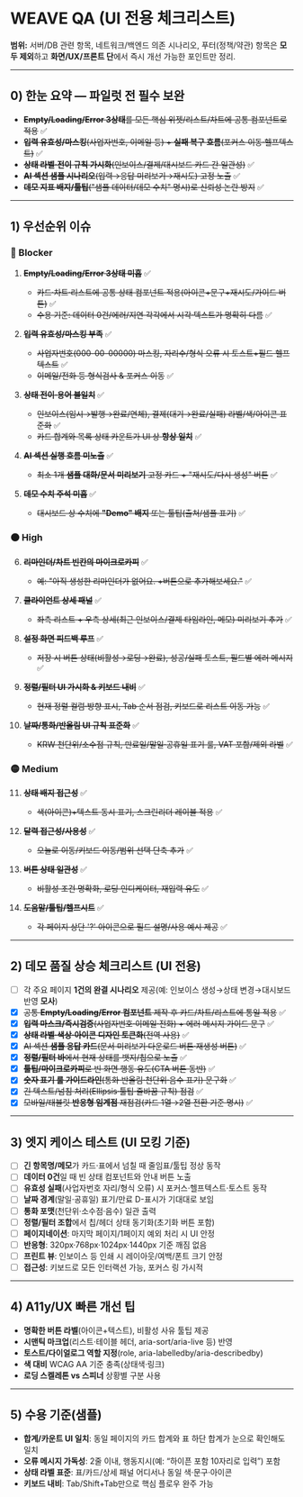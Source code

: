 # WEAVE QA (UI 전용 체크리스트)

**범위:** 서버/DB 관련 항목, 네트워크/백엔드 의존 시나리오, 푸터(정책/약관) 항목은 **모두 제외**하고 **화면/UX/프론트 단**에서 즉시 개선 가능한 포인트만 정리.

---

## 0) 한눈 요약 — 파일럿 전 필수 보완

- ~~**Empty/Loading/Error 3상태**를 모든 핵심 위젯/리스트/차트에 공통 컴포넌트로 적용~~ ✅
- ~~**입력 유효성/마스킹**(사업자번호, 이메일 등) + **실패 복구 흐름**(포커스 이동·헬프텍스트)~~ ✅
- ~~**상태 라벨·전이 규칙 가시화**(인보이스/결제/대시보드 카드 간 일관성)~~ ✅
- ~~**AI 섹션 샘플 시나리오**(입력→응답 미리보기→재시도) 고정 노출~~ ✅
- ~~**데모 지표 배지/툴팁**("샘플 데이터/데모 수치" 명시)로 신뢰성 논란 방지~~ ✅

---

## 1) 우선순위 이슈

### 🔴 Blocker

1. ~~**Empty/Loading/Error 3상태 미흡**~~ ✅

   - ~~카드·차트·리스트에 공통 상태 컴포넌트 적용(아이콘+문구+재시도/가이드 버튼)~~ ✅
   - ~~수용 기준: 데이터 0건/에러/지연 각각에서 시각·텍스트가 명확히 다름~~ ✅

2. ~~**입력 유효성/마스킹 부족**~~ ✅

   - ~~사업자번호(000-00-00000) 마스킹, 자리수/형식 오류 시 토스트+필드 헬프텍스트~~ ✅
   - ~~이메일/전화 등 형식검사 & 포커스 이동~~ ✅

3. ~~**상태 전이·용어 불일치**~~ ✅

   - ~~인보이스(임시→발행→완료/연체), 결제(대기→완료/실패) 라벨/색/아이콘 표준화~~ ✅
   - ~~카드 합계와 목록 상태 카운트가 UI 상 **항상 일치**~~ ✅

4. ~~**AI 섹션 실행 흐름 미노출**~~ ✅

   - ~~최소 1개 **샘플 대화/문서 미리보기** 고정 카드 + "재시도/다시 생성" 버튼~~ ✅

5. ~~**데모 수치 주석 미흡**~~ ✅

   - ~~대시보드 상 수치에 **"Demo" 배지** 또는 툴팁(출처/샘플 표기)~~ ✅

### 🟠 High

6. ~~**리마인더/차트 빈칸의 마이크로카피**~~ ✅

   - ~~예: "아직 생성한 리마인더가 없어요. +버튼으로 추가해보세요."~~ ✅

7. ~~**클라이언트 상세 패널**~~ ✅

   - ~~좌측 리스트 + 우측 상세(최근 인보이스/결제 타임라인, 메모) 미리보기 추가~~ ✅

8. ~~**설정 화면 피드백 루프**~~ ✅

   - ~~저장 시 버튼 상태(비활성→로딩→완료), 성공/실패 토스트, 필드별 에러 메시지~~ ✅

9. ~~**정렬/필터 UI 가시화 & 키보드 내비**~~ ✅

   - ~~현재 정렬 컬럼·방향 표시, Tab 순서 점검, 키보드로 리스트 이동 가능~~ ✅

10. ~~**날짜/통화/반올림 UI 규칙 표준화**~~ ✅

    - ~~KRW 천단위/소수점 규칙, 만료일/말일·공휴일 표기 룰, VAT 포함/제외 라벨~~ ✅

### 🟡 Medium

11. ~~**상태 배지 접근성**~~ ✅

    - ~~색(아이콘)+텍스트 동시 표기, 스크린리더 레이블 적용~~ ✅

12. ~~**달력 접근성/사용성**~~ ✅

    - ~~오늘로 이동/키보드 이동/범위 선택 단축 추가~~ ✅

13. ~~**버튼 상태 일관성**~~ ✅

    - ~~비활성 조건 명확화, 로딩 인디케이터, 재입력 유도~~ ✅

14. ~~**도움말/툴팁/헬프시트**~~ ✅

    - ~~각 페이지 상단 '?' 아이콘으로 필드 설명/사용 예시 제공~~ ✅

---

## 2) 데모 품질 상승 체크리스트 (UI 전용)

- [ ] 각 주요 페이지 **1건의 완결 시나리오** 제공(예: 인보이스 생성→상태 변경→대시보드 반영 **모사**)
- [x] ~~공통 **Empty/Loading/Error 컴포넌트** 제작 후 카드/차트/리스트에 통일 적용~~ ✅
- [x] ~~**입력 마스크/즉시검증**(사업자번호·이메일·전화) + 에러 메시지 가이드 문구~~ ✅
- [x] ~~**상태 라벨·색상·아이콘 디자인 토큰화**(전역 사용)~~ ✅
- [x] ~~AI 섹션 **샘플 응답 카드**(문서 미리보기·다운로드 버튼·재생성 버튼)~~ ✅
- [x] ~~**정렬/필터 바**에서 현재 상태를 뱃지/칩으로 노출~~ ✅
- [x] ~~**툴팁/마이크로카피**로 빈 화면 행동 유도(CTA 버튼 동반)~~ ✅
- [x] ~~**숫자 표기 룰 가이드라인**(통화·반올림·천단위·음수 표기) 문구화~~ ✅
- [x] ~~긴 텍스트/넘침 처리(Ellipsis·툴팁·줄바꿈 규칙) 점검~~ ✅
- [x] ~~모바일/태블릿 **반응형 임계점** 재점검(카드 1열→2열 전환 기준 명시)~~ ✅

---

## 3) 엣지 케이스 테스트 (UI 모킹 기준)

- [ ] **긴 항목명/메모**가 카드·표에서 넘칠 때 줄임표/툴팁 정상 동작
- [ ] **데이터 0건**일 때 빈 상태 컴포넌트와 안내 버튼 노출
- [ ] **유효성 실패**(사업자번호 자리/형식 오류) 시 포커스·헬프텍스트·토스트 동작
- [ ] **날짜 경계**(말일·공휴일) 표기/만료 D-표시가 기대대로 보임
- [ ] **통화 포맷**(천단위·소수점·음수) 일관 출력
- [ ] **정렬/필터 조합**에서 칩/헤더 상태 동기화(초기화 버튼 포함)
- [ ] **페이지네이션**: 마지막 페이지/1페이지 예외 처리 시 UI 안정
- [ ] **반응형**: 320px·768px·1024px·1440px 기준 깨짐 없음
- [ ] **프린트 뷰**: 인보이스 등 인쇄 시 레이아웃/여백/폰트 크기 안정
- [ ] **접근성**: 키보드로 모든 인터랙션 가능, 포커스 링 가시적

---

## 4) A11y/UX 빠른 개선 팁

- **명확한 버튼 라벨**(아이콘+텍스트), 비활성 사유 툴팁 제공
- **시맨틱 마크업**(리스트·테이블 헤더, aria-sort/aria-live 등) 반영
- **토스트/다이얼로그 역할 지정**(role, aria-labelledby/aria-describedby)
- **색 대비** WCAG AA 기준 충족(상태색·링크)
- **로딩 스켈레톤 vs 스피너** 상황별 구분 사용

---

## 5) 수용 기준(샘플)

- **합계/카운트 UI 일치**: 동일 페이지의 카드 합계와 표 하단 합계가 눈으로 확인해도 일치
- **오류 메시지 가독성**: 2줄 이내, 행동지시(예: “하이픈 포함 10자리로 입력”) 포함
- **상태 라벨 표준**: 표/카드/상세 패널 어디서나 동일 색·문구·아이콘
- **키보드 내비**: Tab/Shift+Tab만으로 핵심 플로우 완주 가능
